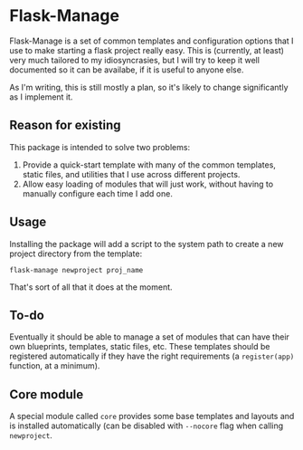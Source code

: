 # Flask-Manage
Flask-Manage is a set of common templates and configuration options
that I use to make starting a flask project really easy.
This is (currently, at least) very much tailored to my idiosyncrasies,
but I will try to keep it well documented so it can be availabe, if
it is useful to anyone else.

As I'm writing, this is still mostly a plan, so it's likely to change
significantly as I implement it.

## Reason for existing
This package is intended to solve two problems:
1.  Provide a quick-start template with many of the common
    templates, static files, and utilities that I use across
    different projects.
2.  Allow easy loading of modules that will just work, without
    having to manually configure each time I add one.

## Usage
Installing the package will add a script to the system path to create
a new project directory from the template:
```shell
flask-manage newproject proj_name
```
That's sort of all that it does at the moment.

## To-do
Eventually it should be able to manage a set of modules that can have
their own blueprints, templates, static files, etc. These templates
should be registered automatically if they have the right requirements
(a `register(app)` function, at a minimum).

## Core module
A special module called `core` provides some base templates and layouts
and is installed automatically (can be disabled with `--nocore` flag
when calling `newproject`.